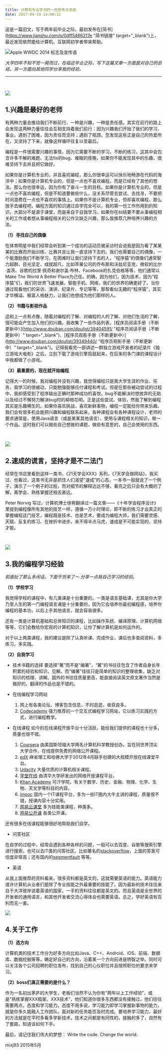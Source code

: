 ```yaml
---
title: 计算机专业学习的一些思考与总结
date: 2017-04-19 14:00:12
---
```


这是一篇旧文，写于两年前毕业之际，最初发布在[简书](https://www.jianshu.com/p/0dff5466217e "简书链接" target="_blank")上，最近发现依然能给计算机、互联网初学者带来帮助。

<!--more-->

![Apple WWDC 2014 标志及宣传语](https://upload-images.jianshu.io/upload_images/51201-0bdc90b4b6804f00.png)

*大学四年不知不觉一晃而过，在临近毕业之际，写下这篇文章一方面是对自己的总结，另一方面向其他同学分享我的经验。*
***
<br >


![](https://upload-images.jianshu.io/upload_images/51201-7d46e6f0419d0d91.jpg)

## 1.兴趣是最好的老师

有两种力量会推动我们不断前行，一种是兴趣，一种是责任感。其实在前行的路上会发现这两种力量往往会互相支持着我们前行：因为兴趣我们开始了我们的学习、事业，遇到了困难，因为责任而坚持；遇到了瓶颈，忽发现这些正是自己的热爱所在，又坚持了下来，就像这样循环往复以至最后。

编程是一件很需要兴趣的事情，因为它需要不断的学习，不断的练习，这其中会包含许多不解的难题、无法fix的bug、难眠的夜晚，如果你不能发现其中的乐趣，很难坚持下去并且把它做好。

如果你是计算机专业的，并且喜欢编程，那么你很幸运可以快乐地畅游在代码的海洋中；如果你是计算机专业的，但是一点也不喜欢编程，而是已经有了其他的想法，那么你也很幸运，因为你有了奋斗一生的目标。如果你是计算机专业的，但是一点也不喜欢编程，但是不知道要做些什么，没关系尽管去尝试、去找寻，不要把时间浪费在一点也不喜欢的事情上。如果你不是计算机专业，但却喜欢编程，那么放手去编程吧，编程方面的知识通过自学完全可以，我的第一份工作所用到的知识，大部分不是源于课堂，而是来自于自我学习。如果你在纠结要不要从事编程相关的工作或者想从事编程相关的公作又缺乏兴趣，那么我推荐几种培养兴趣的方法。

**（1）寻找自己的偶像**

在体育明星中我们经常会听到某一个成功的运动员被采访时会说我是因为看了某某某的比赛而开始训练、比赛并且让我一直坚持下去的。我们也需要自己的偶像，一个能激励我们不断学习，在困难时让我们坚持下去的人，“程序猿”的偶像们通常智力超群、目光坚定、成就超凡，比如苹果公司的乔布斯和沃兹尼亚克、微软的比尔·盖茨、谷歌的拉里·佩奇和谢尔盖·布林、Facebook的扎克伯格等等，他们通常以Make The World A Better Place为己任。的确，因为他们，因为技术，因为“程序猿”们，我们的世界飞速发展，智能手机、网络，我们的世界的确更好了。当你通过观看他们的采访、演讲、纪录片、专记等等，那帮看似无趣的“程序猿”，其实才华横溢、极富人格魅力，让我们也想成为他们那样的人。

**（2）书籍与影视作品**

这和上一点有点像，随着对编程的了解、对编程的人的了解、对他们生活的了解，很可能会产生加入他们的兴趣。我收集了一些作品列表，[程序员阅读手册（不断更新中）](http://www.douban.com/doulist/39404591/ "程序员阅读手册（不断更新中）" target="_blank")、[程序员观影手册（不断更新中）](http://www.douban.com/doulist/39349440/ "程序员观影手册（不断更新中）" target="_blank")。记得我看完一部讲述一群独立游戏开发者的纪录片《独立游戏大电影》之后，立刻下载了游戏引擎捣鼓起来，在后来的多门课的课程设计中我都做了小游戏。

**（3）最重要的，现在就开始编程**

记得大一的时候，我对编程并没有兴趣，我觉得编程只是我大学生涯的作业、任务，我学习的很被动，只能勉强能够应付课程和考试。但是在那些被动尝试的过程中，我却感受到了程序输出正确时那种成功的喜悦，bug不能解决时想放弃的无助以及经过不懈努力解决bug时的柳暗花明。正是这些尝试、体验，然我了解到编程其实是乐趣横生的。如果你喜欢挑战，喜欢新鲜事物，编程一定能给你带来乐趣。我们会有很多机会能把兴趣和编程联系起来，各种课程会有各种课程设计，老师的要求通常是，使用Java语言（或是某某其他语言）、使用与课程相关的知识，做一个作品。这时我们可以做些自己想做的课题，做些有意思的，自己会使用的东西。

<br >

![](https://upload-images.jianshu.io/upload_images/51201-599d3fabe0006675.jpg)

## 2.速成的谎言，坚持才是不二法门

经常在书店里看到这样一类书，《21天学会XXX》系列，《7天学会做网站》，我买过、也看过，这类书无非是抓住人们渴望“速成”的心态，一本书一般就说了一个例子，演示了一个例子的过程，而对细节的解释远远不够，看完之后只会有大概的了解，离学会、熟练掌握还相去甚远。

Peter Norvig 写过，计算机博士徐宥翻译过一篇文章——《十年学会程序设计》里提到编程像所有其他的技艺一样，遵循一万小时理论，即不断的练习才会真正的掌握编程这门技艺，编程既是技术、也是艺术，要成为编程大师，我们需要灵感、天赋、反复的练习、在挫折中进步。来不得半点马虎，速成是不可能实现的，坚持才能。

<br>

![](https://upload-images.jianshu.io/upload_images/51201-4a1eeda1fc453942.jpg)

## 3.我的编程学习经验

*前面扯了那么多闲话，下面干货来了～ 分享一点我自己学习的经验。*

**（1）学校学习**

我觉得学校的课程中，有几类课是十分重要的。一类是语言基础课，尤其是你大学乃至人生的第一门编程语言课是十分重要的，因为它会培养你最初编程感，培养你编程的基本功，以后上手其他语言，就会容易很多。

还有一类是计算机基础和总体知识的课程，比如操作系统、编译原理、计算机网络等等，它们会教给你宏观的计算机知识，让你了解计算机是如何运作的。

对于以上两类课程，我的建议是除了认真听课、完成作业，课后也多查阅资料，多练习，多实践。

**（2）自我学习**

* 技术书籍的选择
要选择“著”而不是“编著”，“著”的书往往包含了作者自身长年积累的经验和知识、见解。而“编著”往往只是简单的知识的整理收集，缺乏对知识的梳理、讲解。国外的书往往质量更高，能直接阅读英文原文著作当然是做好的，翻译的作品也是不错的。

* 在线编程学习网站
  1. 网上有各类论坛、博客包含信息，不时逛逛，收获良多。
  2. [Codecademy](http://www.codecademy.com/) 强力推荐的一个交互式编程学习网站，它以练习实践的方式，进行编程教学。

* 在线课程
如今的在线课程开放平台十分活跃，能给我们提供的课程也十分多，质量也很不错。
  1. [Coursera](https://www.coursera.org) 由美国斯坦福大学两名计算机科学教授创办。旨在同世界顶尖大学合作，在线提供免费的网络公开课程。
  2. [edX](https://www.edx.org) 麻省理工和哈佛大学于2012年4月联手创建的大规模开放在线课堂平台。
  3. [Udacity](http://udacity.com) 大量优质的计算机相关课程。
  6. [学堂在线](http://www.xuetangx.com) 由清华大学研发出的网络开放课程平台。
  9. [Khan Academy](https://www.khanacademy.org) 可汗学院，有关于数学、历史、金融、物理、化学、生物、天文学等科目的内容。
  10. [imooc](http://www.imooc.com/)  国内一个IT课程平台，多为一些IT圈内大牛主讲的课程，质量很不错，授课内容十分实用。
  11. [网易云课堂](http://study.163.com) 多为技能类课程，种类多。
  12. [网易公开课](http://open.163.com) 各类公开课。

还有很多在线课程能够很好地帮助我们自学。

* 问答社区

在自学的过程中，经常会遇到各种各样的问题，一般可以去百度、谷歌等搜索引擎进行搜索，也可以去IT类的问答社区。比如著名的[stackoverflow](http://stackoverflow.com/)，上面的答案可信度非常高；还有国内的[segmentfault](http://segmentfault.com/) 等等。

* 英语

从我上面推荐的资料看来，很多资料都是英文的，这就需要英语的能力。英语能力或许计算机从业者们是除了专业技能之外最重要的技能了。因为最新的技术往往来自于大洋彼岸说着英语的国家，一手的资料往往都是英文的。而且英语是全世界的开发者的通用语言，和其他开发者交流心得体会也需要英语。总之，学好英语有百利而无一害。

![](https://upload-images.jianshu.io/upload_images/51201-1860c63c08df731a.jpg)

## 4.关于工作

**（1）选方向**

计算机类的技术工作分为好多方向比如Java、C++、Android、iOS、前端、数据库、数据挖掘等等。确定好自己的方向，沿着某一个方向前进是明智之举。同时可以关注各个公司招聘的职位发布，找到自己的心仪职位并且按照职位的要求来学习。

**（2）boss们真正需要的是什么？**

作为一名初出茅庐的大学生，老板们当然不认为你有“两年以上工作经验”、或是“熟练掌握XXX框架、XXX技术”，他们知道你很多东西都没有接触过，他们往往需要两点，态度和学习能力。态度不用多说，学习能力即学习掌握新事物的能力，就是你多久能融入工作团队，面对新的任务能否及时完成。要培养学习能力，最好的方法就是在平时多看多学新技术，技术之间都是有同性的，接触的多了，自然有了套路，知道该如何下手。

最后，请记住我们伟大的梦想：
Write the code. Change the world.

mixj93
2015年5月
